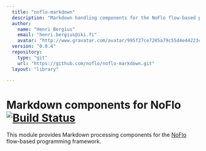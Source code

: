 ```yaml
---
  title: "noflo-markdown"
  description: "Markdown handling components for the NoFlo flow-based programming environment"
  author: 
    name: "Henri Bergius"
    email: "henri.bergius@iki.fi"
    avatar: "http://www.gravatar.com/avatar/995f27ce7205a79c55d4e44223cd6de0?s=23"
  version: "0.0.4"
  repository: 
    type: "git"
    url: "https://github.com/noflo/noflo-markdown.git"
  layout: "library"

---
```

Markdown components for NoFlo [![Build Status](https://secure.travis-ci.org/noflo/noflo-markdown.png?branch=master)](https://travis-ci.org/noflo/noflo-markdown)
=========================

This module provides Markdown processing components for the [NoFlo](http://noflojs.org/) flow-based programming framework.
